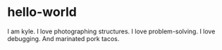 # hello-world

I am kyle.  I love photographing structures.  I love problem-solving.  I love debugging.  And marinated pork tacos.  
